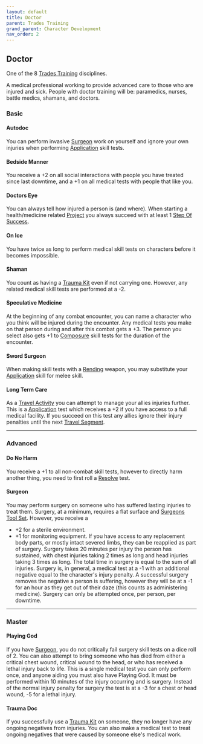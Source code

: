 ```yaml
---
layout: default
title: Doctor
parent: Trades Training
grand_parent: Character Development
nav_order: 2
---
```

## Doctor
One of the 8 [Trades Training](Trades-Training) disciplines.

A medical professional working to provide advanced care to those who are injured and sick. People with doctor training will be: paramedics, nurses, battle medics, shamans, and doctors.

### Basic
#### Autodoc
You can perform invasive [Surgeon](#Surgeon) work on yourself and ignore your own injuries when performing [Application](Intelligence#Application) skill tests.

#### Bedside Manner
You receive a +2 on all social interactions with people you have treated since last downtime, and a +1 on all medical tests with people that like you.

#### Doctors Eye
You can always tell how injured a person is (and where). When starting a health/medicine related [Project](Skills#Project) you always succeed with at least 1 [Step Of Success](Skills#Step%20Of%20Success).

#### On Ice
You have twice as long to perform medical skill tests on characters before it becomes impossible.

#### Shaman
You count as having a [Trauma Kit](Example-Gear#Trauma%20Kit) even if not carrying one. However, any related medical skill tests are performed at a -2.

#### Speculative Medicine
At the beginning of any combat encounter, you can name a character who you think will be injured during the encounter. Any medical tests you make on that person during and after this combat gets a +3. The person you select also gets +1 to [Composure](Composure) skill tests for the duration of the encounter.

#### Sword Surgeon
When making skill tests with a [Rending](Combat#Rending) weapon, you may substitute your [Application](Intelligence#Application) skill for melee skill.

#### Long Term Care
As a [Travel Activity](Activities#Travel%20Activity) you can attempt to manage your allies injuries further. This is a [Application](Intelligence#Application) test which receives a +2 if you have access to a full medical facility. If you succeed on this test any allies ignore their injury penalties until the next [Travel Segment](Telling-The-Story#Travel%20Segment).

---
### Advanced

#### Do No Harm
You receive a +1 to all non-combat skill tests, however to directly harm another thing, you need to first roll a [Resolve](Resolve) test.

#### Surgeon
You may perform surgery on someone who has suffered lasting injuries to treat them. Surgery, at a minimum, requires a flat surface and [Surgeons Tool Set](Example-Gear#Surgeons%20Tool%20Set). However, you receive a 
* +2 for a sterile environment.
* +1 for monitoring equipment. 
If you have access to any replacement body parts, or mostly intact severed limbs, they can be reapplied as part of surgery. Surgery takes 20 minutes per injury the person has sustained, with chest injuries taking 2 times as long and head injuries taking 3 times as long. The total time in surgery is equal to the sum of all injuries. Surgery is, in general, a medical test at a -1 with an additional negative equal to the character's injury penalty. A successful surgery removes the negative a person is suffering, however they will be at a -1 for an hour as they get out of their daze (this counts as administering medicine). Surgery can only be attempted once, per person, per downtime.


---
### Master

#### Playing God
If you have [Surgeon](#Surgeon), you do not critically fail surgery skill tests on a dice roll of 2. You can also attempt to bring someone who has died from either a critical chest wound, critical wound to the head, or who has received a lethal injury back to life. This is a single medical test you can only perform once, and anyone aiding you must also have Playing God. It must be performed within 10 minutes of the injury occurring and is surgery. Instead of the normal injury penalty for surgery the test is at a -3 for a chest or head wound, -5 for a lethal injury.

#### Trauma Doc
If you successfully use a [Trauma Kit](Example-Gear#Trauma%20Kit) on someone, they no longer have any ongoing negatives from injuries. You can also make a medical test to treat ongoing negatives that were caused by someone else's medical work.